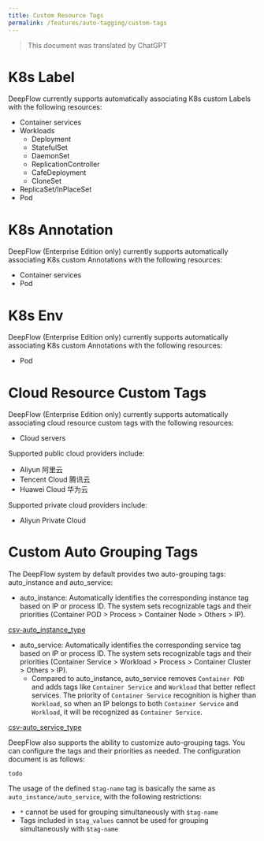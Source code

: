 ```yaml
---
title: Custom Resource Tags
permalink: /features/auto-tagging/custom-tags
---
```


> This document was translated by ChatGPT

# K8s Label

DeepFlow currently supports automatically associating K8s custom Labels with the following resources:

- Container services
- Workloads
  - Deployment
  - StatefulSet
  - DaemonSet
  - ReplicationController
  - CafeDeployment
  - CloneSet
- ReplicaSet/InPlaceSet
- Pod

# K8s Annotation

DeepFlow (Enterprise Edition only) currently supports automatically associating K8s custom Annotations with the following resources:

- Container services
- Pod

# K8s Env

DeepFlow (Enterprise Edition only) currently supports automatically associating K8s custom Annotations with the following resources:

- Pod

# Cloud Resource Custom Tags

DeepFlow (Enterprise Edition only) currently supports automatically associating cloud resource custom tags with the following resources:

- Cloud servers

Supported public cloud providers include:

- Aliyun 阿里云
- Tencent Cloud 腾讯云
- Huawei Cloud 华为云

Supported private cloud providers include:

- Aliyun Private Cloud

# Custom Auto Grouping Tags

The DeepFlow system by default provides two auto-grouping tags: auto_instance and auto_service:

- auto_instance: Automatically identifies the corresponding instance tag based on IP or process ID. The system sets recognizable tags and their priorities (Container POD > Process > Container Node > Others > IP).

[csv-auto_instance_type](https://raw.githubusercontent.com/deepflowio/deepflow/main/server/querier/db_descriptions/clickhouse/tag/enum/auto_instance_type.en)

- auto_service: Automatically identifies the corresponding service tag based on IP or process ID. The system sets recognizable tags and their priorities (Container Service > Workload > Process > Container Cluster > Others > IP).
  - Compared to auto_instance, auto_service removes `Container POD` and adds tags like `Container Service` and `Workload` that better reflect services. The priority of `Container Service` recognition is higher than `Workload`, so when an IP belongs to both `Container Service` and `Workload`, it will be recognized as `Container Service`.

[csv-auto_service_type](https://raw.githubusercontent.com/deepflowio/deepflow/main/server/querier/db_descriptions/clickhouse/tag/enum/auto_service_type.en)

DeepFlow also supports the ability to customize auto-grouping tags. You can configure the tags and their priorities as needed. The configuration document is as follows:

```
todo
```

The usage of the defined `$tag-name` tag is basically the same as `auto_instance/auto_service`, with the following restrictions:

- `*` cannot be used for grouping simultaneously with `$tag-name`
- Tags included in `$tag_values` cannot be used for grouping simultaneously with `$tag-name`